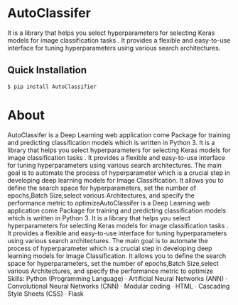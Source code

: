 





# AutoClassifer

It is a library that helps you select hyperparameters for selecting Keras models for image classification tasks . 
It provides a flexible and easy-to-use interface for tuning hyperparameters using various search architectures.
## Quick Installation

```bash
$ pip install AutoClassifier
```
# About 


AutoClassifer is a Deep Learning web application come Package for training and predicting
classification models which is written in Python 3.
It is a library that helps you select hyperparameters for selecting Keras models for image classification tasks . 
It provides a flexible and easy-to-use interface for tuning hyperparameters using various search architectures.
The main goal is to automate the process of hyperparameter which is a crucial step in developing deep learning models for Image Classification. It allows you to define the search space for hyperparameters, 
set the number of epochs,Batch Size,select various Architectures, and specify the performance metric to optimizeAutoClassifer is a Deep Learning web application come Package for training and predicting classification models which is written in Python 3. It is a library that helps you select hyperparameters for selecting Keras models for image classification tasks . It provides a flexible and easy-to-use interface for tuning hyperparameters using various search architectures. The main goal is to automate the process of hyperparameter which is a crucial step in developing deep learning models for Image Classification. It allows you to define the search space for hyperparameters, set the number of epochs,Batch Size,select various Architectures, and specify the performance metric to optimize
Skills: Python (Programming Language) · Artificial Neural Networks (ANN) · Convolutional Neural Networks (CNN) · Modular coding · HTML · Cascading Style Sheets (CSS) · Flask
